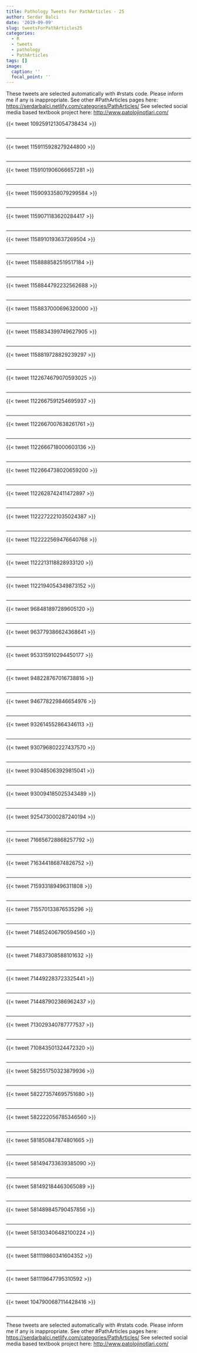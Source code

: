 ```yaml
---
title: Pathology Tweets For PathArticles - 25
author: Serdar Balci
date: '2019-09-09'
slug: tweetsForPathArticles25
categories:
  - R
  - tweets
  - pathology
  - PathArticles
tags: []
image:
  caption: ''
  focal_point: ''
---
```



These tweets are selected automatically with #rstats code. Please inform me if any is inappropriate.
See other #PathArticles pages here: https://serdarbalci.netlify.com/categories/PathArticles/ 
See selected social media based textbook project here: http://www.patolojinotlari.com/

{{< tweet 1092591213054738434 >}}
<br>
<br>
<hr>
{{< tweet 1159115928279244800 >}}
<br>
<br>
<hr>
{{< tweet 1159101906066657281 >}}
<br>
<br>
<hr>
{{< tweet 1159093358079299584 >}}
<br>
<br>
<hr>
{{< tweet 1159071183620284417 >}}
<br>
<br>
<hr>
{{< tweet 1158910193637269504 >}}
<br>
<br>
<hr>
{{< tweet 1158888582519517184 >}}
<br>
<br>
<hr>
{{< tweet 1158844792232562688 >}}
<br>
<br>
<hr>
{{< tweet 1158837000696320000 >}}
<br>
<br>
<hr>
{{< tweet 1158834399749627905 >}}
<br>
<br>
<hr>
{{< tweet 1158819728829239297 >}}
<br>
<br>
<hr>
{{< tweet 1122674679070593025 >}}
<br>
<br>
<hr>
{{< tweet 1122667591254695937 >}}
<br>
<br>
<hr>
{{< tweet 1122667007638261761 >}}
<br>
<br>
<hr>
{{< tweet 1122666718000603136 >}}
<br>
<br>
<hr>
{{< tweet 1122664738020659200 >}}
<br>
<br>
<hr>
{{< tweet 1122628742411472897 >}}
<br>
<br>
<hr>
{{< tweet 1122272221035024387 >}}
<br>
<br>
<hr>
{{< tweet 1122222569476640768 >}}
<br>
<br>
<hr>
{{< tweet 1122213118828933120 >}}
<br>
<br>
<hr>
{{< tweet 1122194054349873152 >}}
<br>
<br>
<hr>
{{< tweet 968481897289605120 >}}
<br>
<br>
<hr>
{{< tweet 963779386624368641 >}}
<br>
<br>
<hr>
{{< tweet 953315910294450177 >}}
<br>
<br>
<hr>
{{< tweet 948228767016738816 >}}
<br>
<br>
<hr>
{{< tweet 946778229846654976 >}}
<br>
<br>
<hr>
{{< tweet 932614552864346113 >}}
<br>
<br>
<hr>
{{< tweet 930796802227437570 >}}
<br>
<br>
<hr>
{{< tweet 930485063929815041 >}}
<br>
<br>
<hr>
{{< tweet 930094185025343489 >}}
<br>
<br>
<hr>
{{< tweet 925473000287240194 >}}
<br>
<br>
<hr>
{{< tweet 716656728868257792 >}}
<br>
<br>
<hr>
{{< tweet 716344186874826752 >}}
<br>
<br>
<hr>
{{< tweet 715933189496311808 >}}
<br>
<br>
<hr>
{{< tweet 715570133876535296 >}}
<br>
<br>
<hr>
{{< tweet 714852406790594560 >}}
<br>
<br>
<hr>
{{< tweet 714837308588101632 >}}
<br>
<br>
<hr>
{{< tweet 714492283723325441 >}}
<br>
<br>
<hr>
{{< tweet 714487902386962437 >}}
<br>
<br>
<hr>
{{< tweet 713029340787777537 >}}
<br>
<br>
<hr>
{{< tweet 710843501324472320 >}}
<br>
<br>
<hr>
{{< tweet 582551750323879936 >}}
<br>
<br>
<hr>
{{< tweet 582273574695751680 >}}
<br>
<br>
<hr>
{{< tweet 582222056785346560 >}}
<br>
<br>
<hr>
{{< tweet 581850847874801665 >}}
<br>
<br>
<hr>
{{< tweet 581494733639385090 >}}
<br>
<br>
<hr>
{{< tweet 581492184463065089 >}}
<br>
<br>
<hr>
{{< tweet 581489845790457856 >}}
<br>
<br>
<hr>
{{< tweet 581303406482100224 >}}
<br>
<br>
<hr>
{{< tweet 581119860341604352 >}}
<br>
<br>
<hr>
{{< tweet 581119647795310592 >}}
<br>
<br>
<hr>
{{< tweet 1047900687114428416 >}}
<br>
<br>
<hr>


These tweets are selected automatically with #rstats code. Please inform me if any is inappropriate.
See other #PathArticles pages here: https://serdarbalci.netlify.com/categories/PathArticles/ 
See selected social media based textbook project here: http://www.patolojinotlari.com/
